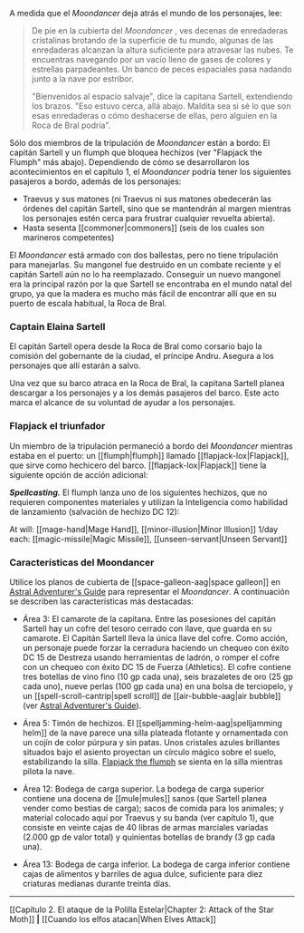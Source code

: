 A medida que el  _Moondancer_ deja atrás el mundo de los personajes, lee:  

> De pie en la cubierta del  _Moondancer_ , ves decenas de enredaderas cristalinas brotando de la superficie de tu mundo, algunas de las enredaderas alcanzan la altura suficiente para atravesar las nubes. Te encuentras navegando por un vacío lleno de gases de colores y estrellas parpadeantes. Un banco de peces espaciales pasa nadando junto a la nave por estribor.
> 
> "Bienvenidos al espacio salvaje", dice la capitana Sartell, extendiendo los brazos. "Eso estuvo cerca, allá abajo. Maldita sea si sé lo que son esas enredaderas o cómo deshacerse de ellas, pero alguien en la Roca de Bral podría".

Sólo dos miembros de la tripulación de  _Moondancer_ están a bordo: El capitán Sartell y un flumph que bloquea hechizos (ver "Flapjack the Flumph" más abajo). Dependiendo de cómo se desarrollaron los acontecimientos en el capítulo 1, el  _Moondancer_ podría tener los siguientes pasajeros a bordo, además de los personajes:

  * Traevus y sus matones (ni Traevus ni sus matones obedecerán las órdenes del capitán Sartell, sino que se mantendrán al margen mientras los personajes estén cerca para frustrar cualquier revuelta abierta).
  * Hasta sesenta [[commoner|commoners]] (seis de los cuales son marineros competentes)

El  _Moondancer_ está armado con dos ballestas, pero no tiene tripulación para manejarlas. Su mangonel fue destruido en un combate reciente y el capitán Sartell aún no lo ha reemplazado. Conseguir un nuevo mangonel era la principal razón por la que Sartell se encontraba en el mundo natal del grupo, ya que la madera es mucho más fácil de encontrar allí que en su puerto de escala habitual, la Roca de Bral.

### Captain Elaina Sartell

El capitán Sartell opera desde la Roca de Bral como corsario bajo la comisión del gobernante de la ciudad, el príncipe Andru. Asegura a los personajes que allí estarán a salvo.  

Una vez que su barco atraca en la Roca de Bral, la capitana Sartell planea descargar a los personajes y a los demás pasajeros del barco. Este acto marca el alcance de su voluntad de ayudar a los personajes.  

### Flapjack el triunfador

Un miembro de la tripulación permaneció a bordo del  _Moondancer_ mientras estaba en el puerto: un [[flumph|flumph]] llamado [[flapjack-lox|Flapjack]], que sirve como hechicero del barco. [[flapjack-lox|Flapjack]] tiene la siguiente opción de acción adicional:  

**_Spellcasting._** El flumph lanza uno de los siguientes hechizos, que no requieren componentes materiales y utilizan la Inteligencia como habilidad de lanzamiento (salvación de hechizo DC 12):

At will: [[mage-hand|Mage Hand]], [[minor-illusion|Minor Illusion]]
1/day each: [[magic-missile|Magic Missile]], [[unseen-servant|Unseen Servant]]

###  Características del Moondancer

Utilice los planos de cubierta de [[space-galleon-aag|space galleon]] en [Astral Adventurer's Guide](https://5etools-mirror-1.github.io/book.html#AAG) para representar el  _Moondancer_. A continuación se describen las características más destacadas:  

  * Área 3: El camarote de la capitana. Entre las posesiones del capitán Sartell hay un cofre del tesoro cerrado con llave, que guarda en su camarote. El Capitán Sartell lleva la única llave del cofre. Como acción, un personaje puede forzar la cerradura haciendo un chequeo con éxito DC 15 de Destreza usando herramientas de ladrón, o romper el cofre con un chequeo con éxito DC 15 de Fuerza (Athletics). El cofre contiene tres botellas de vino fino (10 gp cada una), seis brazaletes de oro (25 gp cada uno), nueve perlas (100 gp cada una) en una bolsa de terciopelo, y un [[spell-scroll-cantrip|spell scroll]] de [[air-bubble-aag|air bubble]] (ver [Astral Adventurer's Guide](https://5etools-mirror-1.github.io/book.html#AAG)).

  * Área 5: Timón de hechizos. El [[spelljamming-helm-aag|spelljamming helm]] de la nave parece una silla plateada flotante y ornamentada con un cojín de color púrpura y sin patas. Unos cristales azules brillantes situados bajo el asiento proyectan un círculo mágico sobre el suelo, estabilizando la silla. [Flapjack the flumph](https://5etools-mirror-1.github.io/bestiary.html#flapjack_lox) se sienta en la silla mientras pilota la nave.

  * Área 12: Bodega de carga superior. La bodega de carga superior contiene una docena de [[mule|mules]] sanos (que Sartell planea vender como bestias de carga); sacos de comida para los animales; y material colocado aquí por Traevus y su banda (ver capítulo 1), que consiste en veinte cajas de 40 libras de armas marciales variadas (2.000 gp de valor total) y quinientas botellas de brandy (3 gp cada una).

  * Área 13: Bodega de carga inferior. La bodega de carga inferior contiene cajas de alimentos y barriles de agua dulce, suficiente para diez criaturas medianas durante treinta días.

* * *

[[Capítulo 2. El ataque de la Polilla Estelar|Chapter 2: Attack of the Star Moth]] **|** [[Cuando los elfos atacan|When Elves Attack]]

